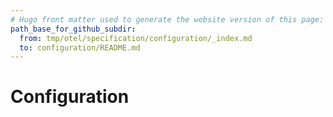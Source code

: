 ```yaml
---
# Hugo front matter used to generate the website version of this page:
path_base_for_github_subdir:
  from: tmp/otel/specification/configuration/_index.md
  to: configuration/README.md
---
```


# Configuration
